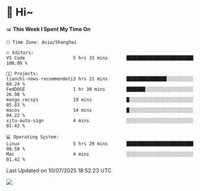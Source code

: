 # 👋 Hi~

<!--START_SECTION:waka-->
📊 **This Week I Spent My Time On** 

```text
🕑︎ Time Zone: Asia/Shanghai

🔥 Editors: 
VS Code                  5 hrs 33 mins       █████████████████████████   100.00 % 

🐱‍💻 Projects: 
tianchi-news-recommendati3 hrs 21 mins       ███████████████░░░░░░░░░░   60.24 % 
FedDOGE                  1 hr 30 mins        ███████░░░░░░░░░░░░░░░░░░   26.98 % 
mongo_recsys             19 mins             █░░░░░░░░░░░░░░░░░░░░░░░░   05.83 % 
macos                    14 mins             █░░░░░░░░░░░░░░░░░░░░░░░░   04.22 % 
xjtu-auto-sign           4 mins              ░░░░░░░░░░░░░░░░░░░░░░░░░   01.42 % 

💻 Operating System: 
Linux                    5 hrs 29 mins       █████████████████████████   98.58 % 
Mac                      4 mins              ░░░░░░░░░░░░░░░░░░░░░░░░░   01.42 % 
```


 Last Updated on 10/07/2025 18:52:23 UTC
<!--END_SECTION:waka-->

![](https://komarev.com/ghpvc/?username=lvdongyi&label=Profile%20views&color=0e75b6&style=flat)
<!---
lvdongyi/lvdongyi is a ✨ special ✨ repository because its `README.md` (this file) appears on your GitHub profile.
You can click the Preview link to take a look at your changes.
--->
